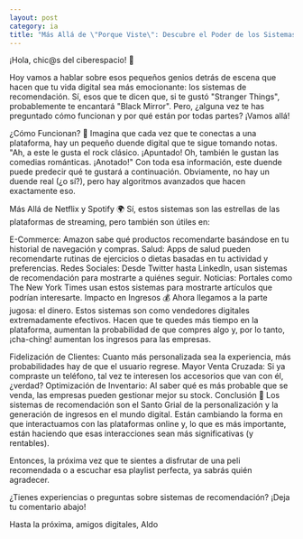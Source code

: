 ```yaml
---
layout: post
category: ia
title: "Más Allá de \"Porque Viste\": Descubre el Poder de los Sistemas de Recomendación"
---
```


¡Hola, chic@s del ciberespacio! 🌠

Hoy vamos a hablar sobre esos pequeños genios detrás de escena que hacen que tu vida digital sea más emocionante: los sistemas de recomendación. Sí, esos que te dicen que, si te gustó "Stranger Things", probablemente te encantará "Black Mirror". Pero, ¿alguna vez te has preguntado cómo funcionan y por qué están por todas partes? ¡Vamos allá!

¿Cómo Funcionan? 🤖
Imagina que cada vez que te conectas a una plataforma, hay un pequeño duende digital que te sigue tomando notas. "Ah, a este le gusta el rock clásico. ¡Apuntado! Oh, también le gustan las comedias románticas. ¡Anotado!" Con toda esa información, este duende puede predecir qué te gustará a continuación. Obviamente, no hay un duende real (¿o sí?), pero hay algoritmos avanzados que hacen exactamente eso.

Más Allá de Netflix y Spotify 🌍
Sí, estos sistemas son las estrellas de las plataformas de streaming, pero también son útiles en:

E-Commerce: Amazon sabe qué productos recomendarte basándose en tu historial de navegación y compras.
Salud: Apps de salud pueden recomendarte rutinas de ejercicios o dietas basadas en tu actividad y preferencias.
Redes Sociales: Desde Twitter hasta LinkedIn, usan sistemas de recomendación para mostrarte a quiénes seguir.
Noticias: Portales como The New York Times usan estos sistemas para mostrarte artículos que podrían interesarte.
Impacto en Ingresos 💰
Ahora llegamos a la parte jugosa: el dinero. Estos sistemas son como vendedores digitales extremadamente efectivos. Hacen que te quedes más tiempo en la plataforma, aumentan la probabilidad de que compres algo y, por lo tanto, ¡cha-ching! aumentan los ingresos para las empresas.

Fidelización de Clientes: Cuanto más personalizada sea la experiencia, más probabilidades hay de que el usuario regrese.
Mayor Venta Cruzada: Si ya compraste un teléfono, tal vez te interesen los accesorios que van con él, ¿verdad?
Optimización de Inventario: Al saber qué es más probable que se venda, las empresas pueden gestionar mejor su stock.
Conclusión 🎉
Los sistemas de recomendación son el Santo Grial de la personalización y la generación de ingresos en el mundo digital. Están cambiando la forma en que interactuamos con las plataformas online y, lo que es más importante, están haciendo que esas interacciones sean más significativas (y rentables).

Entonces, la próxima vez que te sientes a disfrutar de una peli recomendada o a escuchar esa playlist perfecta, ya sabrás quién agradecer.

¿Tienes experiencias o preguntas sobre sistemas de recomendación? ¡Deja tu comentario abajo!

Hasta la próxima, amigos digitales,
Aldo
